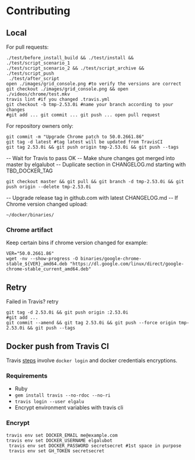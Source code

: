 # Contributing

## Local
For pull requests:

    ./test/before_install_build && ./test/install && ./test/script_scenario_1
    ./test/script_scenario_2 && ./test/script_archive && ./test/script_push
     ./test/after_script
    open ./images/grid_console.png #to verify the versions are correct
    git checkout ./images/grid_console.png && open ./videos/chrome/test.mkv
    travis lint #if you changed .travis.yml
    git checkout -b tmp-2.53.0i #name your branch according to your changes
    #git add ... git commit ... git push ... open pull request

For repository owners only:

    git commit -m "Upgrade Chrome patch to 50.0.2661.86"
    git tag -d latest #tag latest will be updated from TravisCI
    git tag 2.53.0i && git push origin tmp-2.53.0i && git push --tags

-- Wait for Travis to pass OK
-- Make shure changes got merged into master by elgalubot
-- Duplicate section in CHANGELOG.md starting with TBD_DOCKER_TAG

    git checkout master && git pull && git branch -d tmp-2.53.0i && git push origin --delete tmp-2.53.0i

-- Upgrade release tag in github.com with latest CHANGELOG.md
-- If Chrome version changed upload:

    ~/docker/binaries/

### Chrome artifact
Keep certain bins if chrome version changed for example:

    VER="50.0.2661.86"
    wget -nv --show-progress -O binaries/google-chrome-stable_${VER}_amd64.deb "https://dl.google.com/linux/direct/google-chrome-stable_current_amd64.deb"

## Retry
Failed in Travis? retry

    git tag -d 2.53.0i && git push origin :2.53.0i
    #git add ...
    git commit --amend && git tag 2.53.0i && git push --force origin tmp-2.53.0i && git push --tags

## Docker push from Travis CI
Travis [steps](https://docs.travis-ci.com/user/docker/#Pushing-a-Docker-Image-to-a-Registry) involve `docker login` and docker credentials encryptions.

### Requirements

* Ruby
* `gem install travis --no-rdoc --no-ri`
* `travis login --user elgalu`
* Encrypt environment variables with travis cli

### Encrypt
    travis env set DOCKER_EMAIL me@example.com
    travis env set DOCKER_USERNAME elgalubot
     travis env set DOCKER_PASSWORD secretsecret #1st space in purpose
     travis env set GH_TOKEN secretsecret

